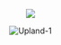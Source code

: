 <p align=center><a href='https://goo.su/j4XCvnc'><img src='https://i.postimg.cc/nLV72vCY/6598934256-6531757720.png'></a> <br>
<p align=center><img src='https://i.postimg.cc/gkksC7c9/Upland-1.gif' border='0' alt='Upland-1'/></a> <br>
